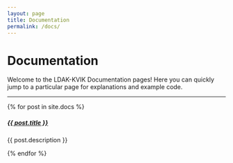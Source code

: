 ```yaml
---
layout: page
title: Documentation
permalink: /docs/
---
```


# Documentation

Welcome to the LDAK-KVIK Documentation pages! Here you can quickly jump to a 
particular page for explanations and example code.

<div class="section-index">
    <hr class="panel-line">
    {% for post in site.docs  %}        
    <div class="entry">
    <h5><a href="{{ post.url | prepend: site.baseurl }}">{{ post.title }}</a></h5>
    <p>{{ post.description }}</p>
    </div>{% endfor %}
</div>
